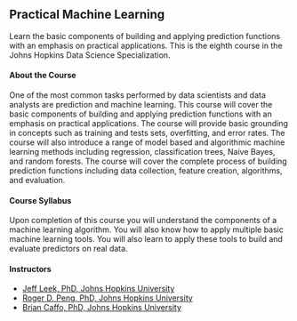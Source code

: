 ## Practical Machine Learning
Learn the basic components of building and applying prediction functions with an emphasis on practical applications. This is the eighth course in the Johns Hopkins Data Science Specialization.

#### About the Course
One of the most common tasks performed by data scientists and data analysts are prediction and machine learning. This course will cover the basic components of building and applying prediction functions with an emphasis on practical applications. The course will provide basic grounding in concepts such as training and tests sets, overfitting, and error rates. The course will also introduce a range of model based and algorithmic machine learning methods including regression, classification trees, Naive Bayes, and random forests. The course will cover the complete process of building prediction functions including data collection, feature creation, algorithms, and evaluation.

#### Course Syllabus
Upon completion of this course you will understand the components of a machine learning algorithm. You will also know how to apply multiple basic machine learning tools. You will also learn to apply these tools to build and evaluate predictors on real data.

#### Instructors
- [Jeff Leek, PhD, Johns Hopkins University](https://www.coursera.org/instructor/~315)
- [Roger D. Peng, PhD, Johns Hopkins University](https://www.coursera.org/instructor/rdpeng)
- [Brian Caffo, PhD, Johns Hopkins University](https://www.coursera.org/instructor/~47)

